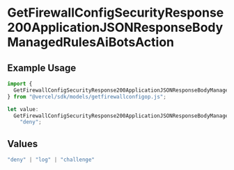 # GetFirewallConfigSecurityResponse200ApplicationJSONResponseBodyManagedRulesAiBotsAction

## Example Usage

```typescript
import {
  GetFirewallConfigSecurityResponse200ApplicationJSONResponseBodyManagedRulesAiBotsAction,
} from "@vercel/sdk/models/getfirewallconfigop.js";

let value:
  GetFirewallConfigSecurityResponse200ApplicationJSONResponseBodyManagedRulesAiBotsAction =
    "deny";
```

## Values

```typescript
"deny" | "log" | "challenge"
```